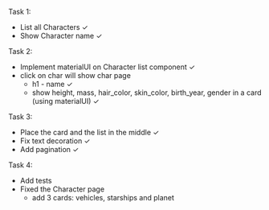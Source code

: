 Task 1:
* List all Characters ✓
* Show Character name ✓

Task 2:
* Implement materialUI on Character list component ✓
* click on char will show char page
    - h1 - name ✓
    - show height, mass, hair_color, skin_color, birth_year, gender in a card (using materialUI) ✓

Task 3:
* Place the card and the list in the middle ✓
* Fix text decoration ✓
* Add pagination ✓

Task 4:
* Add tests
* Fixed the Character page
    - add 3 cards: vehicles, starships and planet